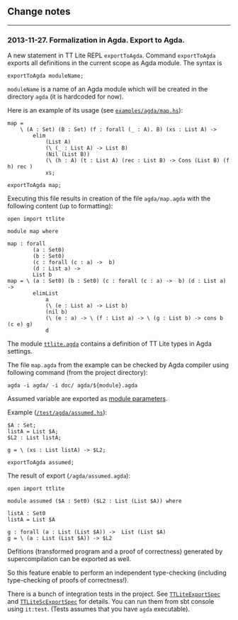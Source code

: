 ## Change notes
------------------

### 2013-11-27. Formalization in Agda. Export to Agda.

A new statement in TT Lite REPL `exportToAgda`. Command `exportToAgda` exports all definitions in the current scope as Agda module. The syntax is 

```
exportToAgda moduleName;
```

`moduleName` is a name of an Agda module which will be created in the directory `agda` (it is hardcoded for now).

Here is an example of its usage (see [`examples/agda/map.hs`](/examples/agda/map.hs)):

```
map =
    \ (A : Set) (B : Set) (f : forall (_ : A). B) (xs : List A) ->
        elim
            (List A)
            (\ (_ : List A) -> List B)
            (Nil (List B))
            (\ (h : A) (t : List A) (rec : List B) -> Cons (List B) (f h) rec )
            xs;

exportToAgda map;
```

Executing this file results in creation of the file `agda/map.agda` with the following content (up to formatting):

```
open import ttlite

module map where

map : forall
        (a : Set0)
        (b : Set0)
        (c : forall (c : a) ->  b)
        (d : List a) -> 
        List b
map = \ (a : Set0) (b : Set0) (c : forall (c : a) ->  b) (d : List a) -> 
        elimList 
            a 
            (\ (e : List a) -> List b) 
            (nil b)
            (\ (e : a) -> \ (f : List a) -> \ (g : List b) -> cons b (c e) g)
            d
```

The module [`ttlite.agda`](/doc/ttlite.agda) contains a definition of TT Lite types in Agda settings.

The file `map.agda` from the example can be checked by Agda compiler using following command (from the project directory):

```
agda -i agda/ -i doc/ agda/${module}.agda
```

Assumed variable are exported as [module parameters](http://wiki.portal.chalmers.se/agda/pmwiki.php?n=ReferenceManual.Modules#param). 

Example ([`/test/agda/assumed.hs`](/test/agda/assumed.hs)):

```
$A : Set;
listA = List $A;
$L2 : List listA;

g = \ (xs : List listA) -> $L2;

exportToAgda assumed;
```

The result of export (`/agda/assumed.agda`):

```
open import ttlite

module assumed ($A : Set0) ($L2 : List (List $A)) where

listA : Set0
listA = List $A

g : forall (a : List (List $A)) ->  List (List $A)
g = \ (a : List (List $A)) -> $L2
```

Defitions (transformed program and a proof of correctness) generated by supercompilation can be exported as well.

So this feature enable to perform an independent type-checking (including type-checking of proofs of correctness!).

There is a bunch of integration tests in the project. See [`TTLiteExportSpec`](/ttlite-core/src/it/scala/ttlite/core/it/TTLiteExportSpec.scala) and [`TTLiteScExportSpec`](/ttlite-sc/src/it/scala/ttlite/sc/it/TTLiteScExportSpec.scala) for details. You can run them from sbt console using `it:test`. (Tests assumes that you have `agda` executable).